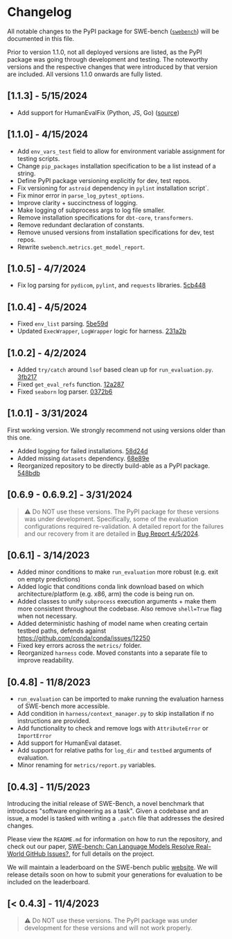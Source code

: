 # Changelog

All notable changes to the PyPI package for SWE-bench ([`swebench`](https://pypi.org/project/swebench/)) will be documented in this file.

Prior to version 1.1.0, not all deployed versions are listed, as the PyPI package was going through development and testing. The noteworthy versions and the respective changes that were introduced by that version are included. All versions 1.1.0 onwards are fully listed.

## [1.1.3] - 5/15/2024
* Add support for HumanEvalFix (Python, JS, Go) ([source](https://huggingface.co/datasets/bigcode/humanevalpack))

## [1.1.0] - 4/15/2024
* Add `env_vars_test` field to allow for environment variable assignment for testing scripts.
* Change `pip_packages` installation specification to be a list instead of a string.
* Define PyPI package versioning explicitly for dev, test repos.
* Fix versioning for `astroid` dependency in `pylint` installation script`.
* Fix minor error in `parse_log_pytest_options`.
* Improve clarity + succinctness of logging.
* Make logging of subprocess args to log file smaller.
* Remove installation specifications for `dbt-core`, `transformers`.
* Remove redundant declaration of constants.
* Remove unused versions from installation specifications for dev, test repos.
* Rewrite `swebench.metrics.get_model_report`.

## [1.0.5] - 4/7/2024
* Fix log parsing for `pydicom`, `pylint`, and `requests` libraries. [5cb448](https://github.com/princeton-nlp/SWE-bench/commit/5cb448140a8cd05490650b0671d860765180f26c)

## [1.0.4] - 4/5/2024
* Fixed `env_list` parsing. [5be59d](https://github.com/princeton-nlp/SWE-bench/commit/5be59d665233ffb63b9beb30b2740cc41098e51f)
* Updated `ExecWrapper`, `LogWrapper` logic for harness. [231a2b](https://github.com/princeton-nlp/SWE-bench/commit/231a2b205c5ca9ddcb126b73b22667d79e1b6108)

## [1.0.2] - 4/2/2024
* Added `try/catch` around `lsof` based clean up for `run_evaluation.py`. [3fb217](https://github.com/princeton-nlp/SWE-bench/commit/3fb2179a5c69737465f916898e8708adffff9914)
* Fixed `get_eval_refs` function. [12a287](https://github.com/princeton-nlp/SWE-bench/commit/12a287a9591cb4a0d65483f0c8bfaa3375285bfc)
* Fixed `seaborn` log parser. [0372b6](https://github.com/princeton-nlp/SWE-bench/commit/0372b6a9ff62516067fb26f602163c231d818163)

## [1.0.1] - 3/31/2024
First working version. We strongly recommend not using versions older than this one.
* Added logging for failed installations. [58d24d](https://github.com/princeton-nlp/SWE-bench/commit/58d24d1b65b95ed96d57805604aca7adca49861d)
* Added missing `datasets` dependency. [68e89e](https://github.com/princeton-nlp/SWE-bench/commit/68e89ef8d099ca5c23a8fd5681e3f990cf729fd6)
* Reorganized repository to be directly build-able as a PyPI package. [548bdb](https://github.com/princeton-nlp/SWE-bench/commit/548bdbffb2ac5f0a09c1d7eb95bbee1bce126233)

## [0.6.9 - 0.6.9.2] - 3/31/2024 
> ⚠️ Do NOT use these versions. The PyPI package for these versions was under development. Specifically, some of the evaluation configurations required re-validation. A detailed report for the failures and our recovery from it are detailed in [Bug Report 4/5/2024](docs/reports/20240405_eval_bug/README.md).

## [0.6.1] - 3/14/2023
* Added minor conditions to make `run_evaluation` more robust (e.g. exit on empty predictions)
* Added logic that conditions conda link download based on which architecture/platform (e.g. x86, arm) the code is being run on.
* Added classes to unify `subprocess` execution arguments + make them more consistent throughout the codebase. Also remove `shell=True` flag when not necessary.
* Added deterministic hashing of model name when creating certain testbed paths, defends against https://github.com/conda/conda/issues/12250
* Fixed key errors across the `metrics/` folder.
* Reorganized `harness` code. Moved constants into a separate file to improve readability.

## [0.4.8] - 11/8/2023
* `run_evaluation` can be imported to make running the evaluation harness of SWE-bench more accessible.
* Add condition in `harness/context_manager.py` to skip installation if no instructions are provided.
* Add functionality to check and remove logs with `AttributeError` or `ImportError`
* Add support for HumanEval dataset.
* Add support for relative paths for `log_dir` and `testbed` arguments of evaluation.
* Minor renaming for `metrics/report.py` variables.

## [0.4.3] - 11/5/2023
Introducing the initial release of SWE-Bench, a novel benchmark that introduces "software engineering as a task". Given a codebase and an issue, a model is tasked with writing a `.patch` file that addresses the desired changes.

Please view the `README.md` for information on how to run the repository, and check out our paper, [SWE-bench: Can Language Models Resolve Real-World GitHub Issues?](https://arxiv.org/abs/2310.06770), for full details on the project.

We will maintain a leaderboard on the SWE-bench public [website](http://swe-bench.github.io). We will release details soon on how to submit your generations for evaluation to be included on the leaderboard.

## [< 0.4.3] - 11/4/2023
> ⚠️ Do NOT use these versions. The PyPI package was under development for these versions and will not work properly.